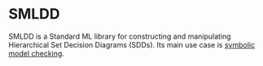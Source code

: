 # SMLDD

SMLDD is a Standard ML library for constructing and manipulating Hierarchical Set Decision Diagrams (SDDs).
Its main use case is [symbolic model checking]([url](https://en.wikipedia.org/wiki/Model_checking#Symbolic_model_checking)).
